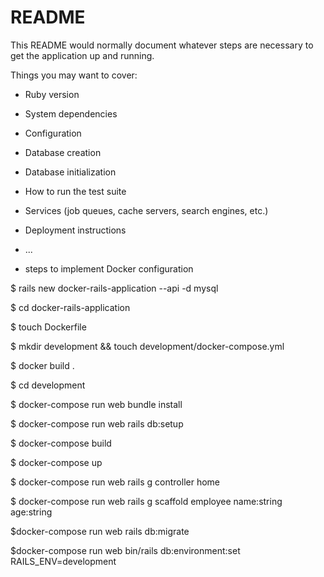 # README

This README would normally document whatever steps are necessary to get the
application up and running.

Things you may want to cover:

* Ruby version

* System dependencies

* Configuration

* Database creation

* Database initialization

* How to run the test suite

* Services (job queues, cache servers, search engines, etc.)

* Deployment instructions

* ...
* steps to implement Docker configuration

$ rails new docker-rails-application --api -d mysql

$ cd docker-rails-application

$ touch Dockerfile

$ mkdir development && touch development/docker-compose.yml

$ docker build .

$ cd development

$ docker-compose run web bundle install

$ docker-compose run web rails db:setup

$ docker-compose build

$ docker-compose up

$ docker-compose run web rails g controller home

$ docker-compose run web rails g scaffold employee name:string age:string 

$docker-compose run web rails db:migrate

$docker-compose run web bin/rails db:environment:set RAILS_ENV=development

